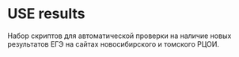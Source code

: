 # USE results

Набор скриптов для автоматической проверки на наличие новых результатов ЕГЭ на сайтах новосибирского и томского РЦОИ.
